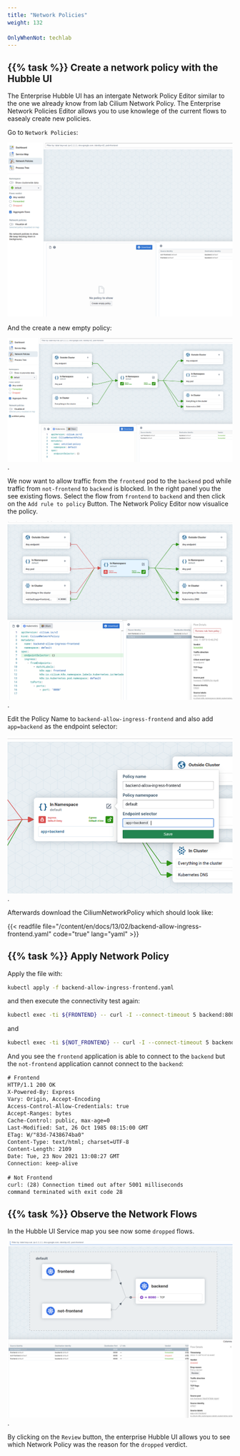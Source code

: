 ```yaml
---
title: "Network Policies"
weight: 132

OnlyWhenNot: techlab
---
```



## {{% task %}} Create a network policy with the Hubble UI

The Enterprise Hubble UI has an intergate Network Policy Editor similar to the one we already know from lab Cilium Network Policy. The Enterprise Network Policies Editor allows you to use knowlege of the current flows to easealy create new policies.

Go to `Network Policies`:


![Hubble UI Network Policies](../hubble-ui-network-policies.png)

And the create a new empty policy:

![Hubble UI Empty Policy](../hubble-ui-empty-policy.png).

We now want to allow traffic from the `frontend` pod to the `backend` pod while traffic from `not-frontend` to `backend` is blocked. In the right panel you the see existing flows. Select the flow from `frontend` to `backend` and then click on the `Add rule to policy` Button. The Network Policy Editor now visualice the policy.

![Hubble UI Empty Policy](../hubble-ui-policy.png).

Edit the Policy Name to `backend-allow-ingress-frontend` and also add `app=backend` as the endpoint selector:

![Hubble UI Edit Policy](../hubble-ui-edit-policy.png).

Afterwards download the CiliumNetworkPolicy which should look like:

{{< readfile file="/content/en/docs/13/02/backend-allow-ingress-frontend.yaml" code="true" lang="yaml" >}}


## {{% task %}} Apply Network Policy

Apply the file with:

```bash
kubectl apply -f backend-allow-ingress-frontend.yaml
```

and then execute the connectivity test again:

```bash
kubectl exec -ti ${FRONTEND} -- curl -I --connect-timeout 5 backend:8080
```

and

```bash
kubectl exec -ti ${NOT_FRONTEND} -- curl -I --connect-timeout 5 backend:8080
```

And you see the `frontend` application is able to connect to the `backend` but the `not-frontend` application cannot connect to the `backend`:

```
# Frontend
HTTP/1.1 200 OK
X-Powered-By: Express
Vary: Origin, Accept-Encoding
Access-Control-Allow-Credentials: true
Accept-Ranges: bytes
Cache-Control: public, max-age=0
Last-Modified: Sat, 26 Oct 1985 08:15:00 GMT
ETag: W/"83d-7438674ba0"
Content-Type: text/html; charset=UTF-8
Content-Length: 2109
Date: Tue, 23 Nov 2021 13:08:27 GMT
Connection: keep-alive

# Not Frontend
curl: (28) Connection timed out after 5001 milliseconds
command terminated with exit code 28

```


## {{% task %}}  Observe the Network Flows

In the Hubble UI Service map you see now some `dropped` flows.

![Hubble UI Observe dropped Flow](../hubble-ui-observe-dropped-flow.png).

By clicking on the `Review` button, the enterprise Hubble UI allows you to see which Network Policy was the reason for the `dropped` verdict.
